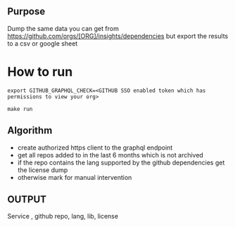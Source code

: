 ## Purpose

Dump the same data you can get from
https://github.com/orgs/[ORG]/insights/dependencies but export the results
to a csv or google sheet


# How to run
```
export GITHUB_GRAPHQL_CHECK=<GITHUB SSO enabled token which has permissions to view your org>
```

```
make run
```


## Algorithm

* create authorized https client to the graphql endpoint
* get all repos added to in the last 6 months which is not archived
* if the repo contains the lang supported by the github dependencies get the
  license dump
* otherwise mark for manual intervention

## OUTPUT
 Service , github repo, lang, lib, license

